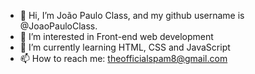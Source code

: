 - 👋 Hi, I’m João Paulo Class, 
     and my github username is @JoaoPauloClass.
- 👀 I’m interested in Front-end web development
- 🌱 I’m currently learning HTML, CSS and JavaScript
- 📫 How to reach me:
      theofficialspam8@gmail.com
